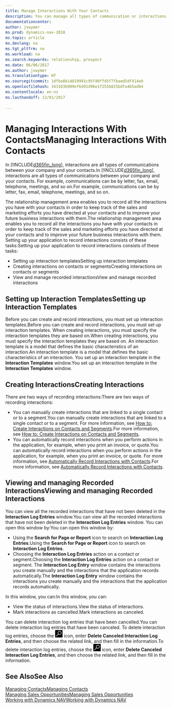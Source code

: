 ```yaml
---
title: Manage Interactions With Your Contacts
description: You can manage all types of communication or interactions between your company and your contacts, for example, letters, phone calls, meetings, and so on.
documentationcenter: 
author: jswymer
ms.prod: dynamics-nav-2018
ms.topic: article
ms.devlang: na
ms.tgt_pltfrm: na
ms.workload: na
ms.search.keywords: relationship, prospect
ms.date: 06/06/2017
ms.author: jswymer
ms.translationtype: HT
ms.sourcegitcommit: 1dfba8b14019991c95f40ffd5f7fbaed5df414eb
ms.openlocfilehash: 343103b909ef6d91d96e1f255b825bdfa4b5ad84
ms.contentlocale: en-nz
ms.lasthandoff: 12/01/2017

---
```

# <a name="managing-interactions-with-contacts"></a><span data-ttu-id="8a464-103">Managing Interactions With Contacts</span><span class="sxs-lookup"><span data-stu-id="8a464-103">Managing Interactions With Contacts</span></span>
<span data-ttu-id="8a464-104">In [!INCLUDE[d365fin_long](includes/d365fin_long_md.md)], interactions are all types of communications between your company and your contacts.</span><span class="sxs-lookup"><span data-stu-id="8a464-104">In [!INCLUDE[d365fin_long](includes/d365fin_long_md.md)], interactions are all types of communications between your company and your contacts.</span></span> <span data-ttu-id="8a464-105">For example, communications can be by letter, fax, email, telephone, meetings, and so on.</span><span class="sxs-lookup"><span data-stu-id="8a464-105">For example, communications can be by letter, fax, email, telephone, meetings, and so on.</span></span>

<span data-ttu-id="8a464-106">The relationship management area enables you to record all the interactions you have with your contacts in order to keep track of the sales and marketing efforts you have directed at your contacts and to improve your future business interactions with them.</span><span class="sxs-lookup"><span data-stu-id="8a464-106">The relationship management area enables you to record all the interactions you have with your contacts in order to keep track of the sales and marketing efforts you have directed at your contacts and to improve your future business interactions with them.</span></span> <span data-ttu-id="8a464-107">Setting up your application to record interactions consists of these tasks:</span><span class="sxs-lookup"><span data-stu-id="8a464-107">Setting up your application to record interactions consists of these tasks:</span></span>

* <span data-ttu-id="8a464-108">Setting up interaction templates</span><span class="sxs-lookup"><span data-stu-id="8a464-108">Setting up interaction templates</span></span>  
* <span data-ttu-id="8a464-109">Creating interactions on contacts or segments</span><span class="sxs-lookup"><span data-stu-id="8a464-109">Creating interactions on contacts or segments</span></span>  
* <span data-ttu-id="8a464-110">View and manage recorded interactions</span><span class="sxs-lookup"><span data-stu-id="8a464-110">View and manage recorded interactions</span></span>  

##  <a name="setting-up-interaction-templates"></a><span data-ttu-id="8a464-111">Setting up Interaction Templates</span><span class="sxs-lookup"><span data-stu-id="8a464-111">Setting up Interaction Templates</span></span>
<span data-ttu-id="8a464-112">Before you can create and record interactions, you must set up interaction templates.</span><span class="sxs-lookup"><span data-stu-id="8a464-112">Before you can create and record interactions, you must set up interaction templates.</span></span> <span data-ttu-id="8a464-113">When creating interactions, you must specify the interaction templates they are based on.</span><span class="sxs-lookup"><span data-stu-id="8a464-113">When creating interactions, you must specify the interaction templates they are based on.</span></span> <span data-ttu-id="8a464-114">An interaction template is a model that defines the basic characteristics of an interaction.</span><span class="sxs-lookup"><span data-stu-id="8a464-114">An interaction template is a model that defines the basic characteristics of an interaction.</span></span>
<span data-ttu-id="8a464-115">You set up an interaction template in the **Interaction Templates** window.</span><span class="sxs-lookup"><span data-stu-id="8a464-115">You set up an interaction template in the **Interaction Templates** window.</span></span>  

## <a name="creating-interactions"></a><span data-ttu-id="8a464-116">Creating Interactions</span><span class="sxs-lookup"><span data-stu-id="8a464-116">Creating Interactions</span></span>
<span data-ttu-id="8a464-117">There are two ways of recording interactions:</span><span class="sxs-lookup"><span data-stu-id="8a464-117">There are two ways of recording interactions:</span></span>

* <span data-ttu-id="8a464-118">You can manually create interactions that are linked to a single contact or to a segment.</span><span class="sxs-lookup"><span data-stu-id="8a464-118">You can manually create interactions that are linked to a single contact or to a segment.</span></span> <span data-ttu-id="8a464-119">For more information, see [How to: Create Interactions on Contacts and Segments](marketing-how-create-interactions.md).</span><span class="sxs-lookup"><span data-stu-id="8a464-119">For more information, see [How to: Create Interactions on Contacts and Segments](marketing-how-create-interactions.md).</span></span>  
* <span data-ttu-id="8a464-120">You can automatically record interactions when you perform actions in the application, for example, when you print an invoice, or quote.</span><span class="sxs-lookup"><span data-stu-id="8a464-120">You can automatically record interactions when you perform actions in the application, for example, when you print an invoice, or quote.</span></span> <span data-ttu-id="8a464-121">For more information, see [Automatically Record Interactions with Contacts](marketing-auto-record-interactions.md).</span><span class="sxs-lookup"><span data-stu-id="8a464-121">For more information, see [Automatically Record Interactions with Contacts](marketing-auto-record-interactions.md).</span></span>

## <a name="viewing-and-managing-recorded-interactions"></a><span data-ttu-id="8a464-122">Viewing and managing Recorded Interactions</span><span class="sxs-lookup"><span data-stu-id="8a464-122">Viewing and managing Recorded Interactions</span></span>
<span data-ttu-id="8a464-123">You can view all the recorded interactions that have not been deleted in the **Interaction Log Entries** window.</span><span class="sxs-lookup"><span data-stu-id="8a464-123">You can view all the recorded interactions that have not been deleted in the **Interaction Log Entries** window.</span></span> <span data-ttu-id="8a464-124">You can open this window by:</span><span class="sxs-lookup"><span data-stu-id="8a464-124">You can open this window by:</span></span>

* <span data-ttu-id="8a464-125">Using the **Search for Page or Report** icon to search on **Interaction Log Entries**.</span><span class="sxs-lookup"><span data-stu-id="8a464-125">Using the **Search for Page or Report** icon to search on **Interaction Log Entries**.</span></span>
* <span data-ttu-id="8a464-126">Choosing the **Interaction Log Entries** action on a contact or segment.</span><span class="sxs-lookup"><span data-stu-id="8a464-126">Choosing the **Interaction Log Entries** action on a contact or segment.</span></span>
  <span data-ttu-id="8a464-127">The **Interaction Log Entry** window contains the interactions you create manually and the interactions that the application records automatically.</span><span class="sxs-lookup"><span data-stu-id="8a464-127">The **Interaction Log Entry** window contains the interactions you create manually and the interactions that the application records automatically.</span></span>

<span data-ttu-id="8a464-128">In this window, you can:</span><span class="sxs-lookup"><span data-stu-id="8a464-128">In this window, you can:</span></span>

* <span data-ttu-id="8a464-129">View the status of interactions.</span><span class="sxs-lookup"><span data-stu-id="8a464-129">View the status of interactions.</span></span>
* <span data-ttu-id="8a464-130">Mark interactions as cancelled.</span><span class="sxs-lookup"><span data-stu-id="8a464-130">Mark interactions as canceled.</span></span>

<span data-ttu-id="8a464-131">You can delete interaction log entries that have been cancelled.</span><span class="sxs-lookup"><span data-stu-id="8a464-131">You can delete interaction log entries that have been canceled.</span></span> <span data-ttu-id="8a464-132">To delete interaction log entries, choose the ![Search for Page or Report](media/ui-search/search_small.png "Search for Page or Report icon") icon, enter **Delete Canceled Interaction Log Entries**, and then choose the related link, and then fill in the information.</span><span class="sxs-lookup"><span data-stu-id="8a464-132">To delete interaction log entries, choose the ![Search for Page or Report](media/ui-search/search_small.png "Search for Page or Report icon") icon, enter **Delete Canceled Interaction Log Entries**, and then choose the related link, and then fill in the information.</span></span>

## <a name="see-also"></a><span data-ttu-id="8a464-133">See Also</span><span class="sxs-lookup"><span data-stu-id="8a464-133">See Also</span></span>
[<span data-ttu-id="8a464-134">Managing Contacts</span><span class="sxs-lookup"><span data-stu-id="8a464-134">Managing Contacts</span></span>](marketing-contacts.md)  
[<span data-ttu-id="8a464-135">Managing Sales Opportunities</span><span class="sxs-lookup"><span data-stu-id="8a464-135">Managing Sales Opportunities</span></span>](marketing-manage-sales-opportunities.md)  
[<span data-ttu-id="8a464-136">Working with Dynamics NAV</span><span class="sxs-lookup"><span data-stu-id="8a464-136">Working with Dynamics NAV</span></span>](ui-work-product.md)  

